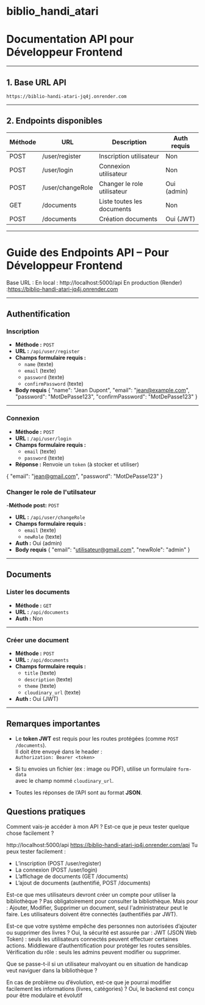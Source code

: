 # biblio_handi_atari

# Documentation API pour Développeur Frontend

---

## 1. Base URL API

```url
https://biblio-handi-atari-jq4j.onrender.com

```
---

## 2. Endpoints disponibles

| Méthode | URL                    | Description                         | Auth requis |
|---------|------------------------|-----------------------------------|-------------|
| POST    | /user/register         | Inscription utilisateur            | Non         |
| POST    | /user/login            | Connexion utilisateur              | Non         |
| POST    | /user/changeRole       | Changer le role utilisateur        | Oui (admin) |
| GET     | /documents             | Liste toutes les documents         | Non         |
| POST    | /documents             | Création documents                 | Oui (JWT)   |

---
#  Guide des Endpoints API – Pour Développeur Frontend

Base URL :
En local : http://localhost:5000/api
En production (Render) :https://biblio-handi-atari-jq4j.onrender.com

---

##  Authentification

###  Inscription
- **Méthode :** `POST`
- **URL :** `/api/user/register`
- **Champs formulaire requis :**
  - `name` (texte)
  - `email` (texte)
  - `password` (texte)
  - `confirmPassword` (texte)
- **Body requis**
{
  "name": "Jean Dupont",
  "email": "jean@example.com",
  "password": "MotDePasse123",
  "confirmPassword": "MotDePasse123"
}



---

###  Connexion
- **Méthode :** `POST`
- **URL :** `/api/user/login`
- **Champs formulaire requis :**
  - `email` (texte)
  - `password` (texte)
- **Réponse :** Renvoie un `token` (à stocker et utiliser)

{
  "email": "jean@gmail.com",
  "password": "MotDePasse123"
}

### Changer le role de l'utilsateur
-**Méthode post:** `POST`
- **URL :** `/api/user/changeRole`
- **Champs formulaire requis :**
  - `email` (texte)
  - `newRole` (texte)
- **Auth :**  Oui (admin)
- **Body requis**
{
  "email": "utilisateur@gmail.com",
  "newRole": "admin"
}



---

##  Documents

###  Lister les documents
- **Méthode :** `GET`
- **URL :** `/api/documents`
- **Auth :**  Non

---

###  Créer une document
- **Méthode :** `POST`
- **URL :** `/api/documents`
- **Champs formulaire requis :**
  - `title` (texte)
  - `description` (texte)
  - `theme` (texte)
  - `cloudinary_url` (texte)
- **Auth :**  Oui (JWT)

---

## Remarques importantes

- Le **token JWT** est requis pour les routes protégées (comme `POST /documents`).  
  Il doit être envoyé dans le header :  
  `Authorization: Bearer <token>`

- Si tu envoies un fichier (ex : image ou PDF), utilise un formulaire `form-data`  
  avec le champ nommé `cloudinary_url`.

- Toutes les réponses de l’API sont au format **JSON**.


## Questions pratiques 

Comment vais-je accéder à mon API ? Est-ce que je peux tester quelque chose facilement ?

http://localhost:5000/api
https://biblio-handi-atari-jq4j.onrender.com/api
Tu peux tester facilement :
- L’inscription (POST /user/register)
- La connexion (POST /user/login)
- L’affichage de documents (GET /documents)
- L’ajout de documents (authentifié, POST /documents)


Est-ce que mes utilisateurs devront créer un compte pour utiliser la bibliothèque ?
Pas obligatoirement pour consulter la bibliothèque.
Mais pour :
Ajouter, Modifier, Supprimer un document, seul l'administrateur peut le faire.
Les utilisateurs doivent être connectés (authentifiés par JWT).


Est-ce que votre système empêche des personnes non autorisées d’ajouter ou supprimer des livres ?
Oui, la sécurité est assurée par :
JWT (JSON Web Token) : seuls les utilisateurs connectés peuvent effectuer certaines actions.
Middleware d’authentification pour protéger les routes sensibles.
Vérification du rôle : seuls les admins peuvent modifier ou supprimer.

Que se passe-t-il si un utilisateur malvoyant ou en situation de handicap veut naviguer dans la bibliothèque ?



En cas de problème ou d’évolution, est-ce que je pourrai modifier facilement les informations (livres, catégories) ?
Oui, le backend est conçu pour être modulaire et évolutif

